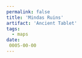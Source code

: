 ```yaml
---
permalink: false
title: 'Mindas Ruins'
artifact: 'Ancient Tablet'
tags:
  - maps
date:
 0005-00-00
---
```

